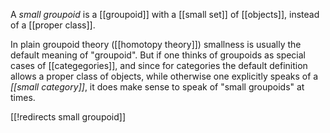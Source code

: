 


A _small groupoid_ is a [[groupoid]] with a [[small set]] of [[objects]], instead of a [[proper class]]. 

In plain groupoid theory ([[homotopy theory]]) smallness is usually the default meaning of "groupoid". But if one thinks of groupoids as special cases of [[categegories]], and since for categories the default definition allows a proper class of objects, while otherwise one explicitly speaks of a _[[small category]]_, it does make sense to speak of "small groupoids" at times.

[[!redirects small groupoid]]